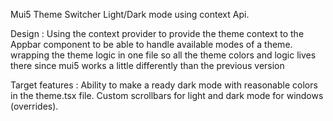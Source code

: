 Mui5 Theme Switcher Light/Dark mode using context Api. 

Design : 
Using the context provider to provide the theme context to the Appbar component to be able to handle available modes of a theme. 
wrapping the theme logic in one file so all the theme colors and logic lives there since mui5 works a little differently than the previous version 

Target features : 
Ability to make a ready dark mode with reasonable colors in the theme.tsx file. 
Custom scrollbars for light and dark mode for windows (overrides). 
